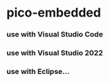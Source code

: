 # pico-embedded

### use with Visual Studio Code

### use with Visual Studio 2022

### use with Eclipse...

